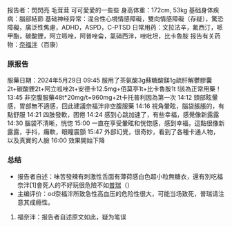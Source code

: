 ﻿报告者：閃閃亮 毛茸茸 可可愛愛的一些些
身高体重：172cm, 53kg
基础身体疾病：腦部結節
基础神经异常：混合性心境情感障礙，雙向情感障礙（存疑），驚恐障礙，廣泛性焦慮，ADHD，ASPD，C-PTSD
日常用药：文拉法辛，氟西汀，哌甲酯，碳酸鋰，阿立哌唑，阿普唑侖，氯硝西泮，唑吡坦，比卡魯胺
报告有关药物：[奈福泮](https://overspeed.wiki/NFP/)（百康）

### 原报告
服藥日期：2024年5月29日
09:45 服用了茶氨酸3g蘇糖酸鎂1g疏肝解鬱膠囊2t+碳酸鋰2t+阿立呱唑2t+安德卡12.5mg+佰莫亭1t+比卡魯胺1t  !該為正常用藥！
13:45 非空腹服藥48t*20mg/t=960mg+2t卡托普利因為第一次
14:12 頭部眩暈感，胃部無不適感，囙此建議奈福泮非空腹服藥
14:16 視角暈眩，腦袋脹脹的，有點舒服
14:21 四肢發軟，困倦
14:24 感到心跳加速了，有些幸福，感覺像新露露
14:30 腦袋不清晰，恍惚
15:00 一直在享受暈眩和恍惚感，感到幸福，這點很像新露露，手抖，癱軟，眼瞳震顫
15:47 外部幻覺，很奇妙，看到了各種卡通人物，以及真實的人臉
16:00 效果開始下降

### 总结
- 报告者自述：味苦發辣有刺激性舌面有薄荷感白色超小粒無糖衣，還有別吃福奈泮[1]會死人的不好玩很危險不如[普瑞](https://overspeed.wiki/PR80/)（）
- 主编评价：od奈福泮所致急性高血压的危险性很大，可能当场致死，普瑞请注意其成瘾性。

1.	福奈泮：报告者自述原文如此，疑为笔误

